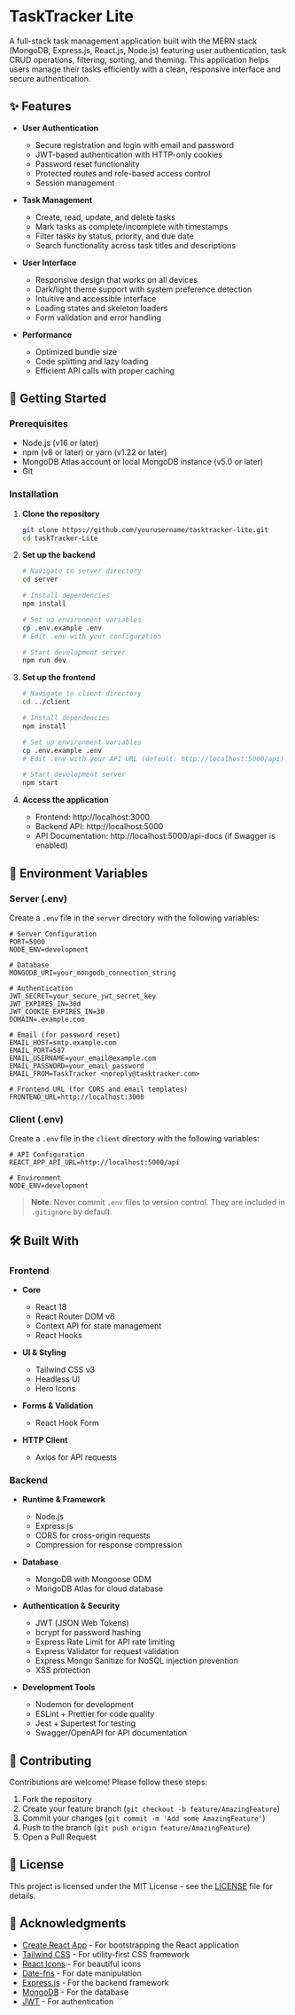 # TaskTracker Lite

A full-stack task management application built with the MERN stack (MongoDB, Express.js, React.js, Node.js) featuring user authentication, task CRUD operations, filtering, sorting, and theming. This application helps users manage their tasks efficiently with a clean, responsive interface and secure authentication.

## ✨ Features

- **User Authentication**
  - Secure registration and login with email and password
  - JWT-based authentication with HTTP-only cookies
  - Password reset functionality
  - Protected routes and role-based access control
  - Session management

- **Task Management**
  - Create, read, update, and delete tasks
  - Mark tasks as complete/incomplete with timestamps
  - Filter tasks by status, priority, and due date
  - Search functionality across task titles and descriptions

- **User Interface**
  - Responsive design that works on all devices
  - Dark/light theme support with system preference detection
  - Intuitive and accessible interface
  - Loading states and skeleton loaders
  - Form validation and error handling

- **Performance**
  - Optimized bundle size
  - Code splitting and lazy loading
  - Efficient API calls with proper caching

## 🚀 Getting Started

### Prerequisites

- Node.js (v16 or later)
- npm (v8 or later) or yarn (v1.22 or later)
- MongoDB Atlas account or local MongoDB instance (v5.0 or later)
- Git

### Installation

1. **Clone the repository**
   ```bash
   git clone https://github.com/yourusername/tasktracker-lite.git
   cd taskTracker-Lite
   ```

2. **Set up the backend**
   ```bash
   # Navigate to server directory
   cd server
   
   # Install dependencies
   npm install
   
   # Set up environment variables
   cp .env.example .env
   # Edit .env with your configuration
   
   # Start development server
   npm run dev
   ```

3. **Set up the frontend**
   ```bash
   # Navigate to client directory
   cd ../client
   
   # Install dependencies
   npm install
   
   # Set up environment variables
   cp .env.example .env
   # Edit .env with your API URL (default: http://localhost:5000/api)
   
   # Start development server
   npm start
   ```

4. **Access the application**
   - Frontend: http://localhost:3000
   - Backend API: http://localhost:5000
   - API Documentation: http://localhost:5000/api-docs (if Swagger is enabled)

## 🔧 Environment Variables

### Server (.env)

Create a `.env` file in the `server` directory with the following variables:

```env
# Server Configuration
PORT=5000
NODE_ENV=development

# Database
MONGODB_URI=your_mongodb_connection_string

# Authentication
JWT_SECRET=your_secure_jwt_secret_key
JWT_EXPIRES_IN=30d
JWT_COOKIE_EXPIRES_IN=30
DOMAIN=.example.com

# Email (for password reset)
EMAIL_HOST=smtp.example.com
EMAIL_PORT=587
EMAIL_USERNAME=your_email@example.com
EMAIL_PASSWORD=your_email_password
EMAIL_FROM=TaskTracker <noreply@tasktracker.com>

# Frontend URL (for CORS and email templates)
FRONTEND_URL=http://localhost:3000
```

### Client (.env)

Create a `.env` file in the `client` directory with the following variables:

```env
# API Configuration
REACT_APP_API_URL=http://localhost:5000/api

# Environment
NODE_ENV=development
```

> **Note**: Never commit `.env` files to version control. They are included in `.gitignore` by default.

## 🛠 Built With

### Frontend
- **Core**
  - React 18
  - React Router DOM v6
  - Context API for state management
  - React Hooks

- **UI & Styling**
  - Tailwind CSS v3
  - Headless UI
  - Hero Icons

- **Forms & Validation**
  - React Hook Form

- **HTTP Client**
  - Axios for API requests

### Backend
- **Runtime & Framework**
  - Node.js
  - Express.js
  - CORS for cross-origin requests
  - Compression for response compression

- **Database**
  - MongoDB with Mongoose ODM
  - MongoDB Atlas for cloud database

- **Authentication & Security**
  - JWT (JSON Web Tokens)
  - bcrypt for password hashing
  - Express Rate Limit for API rate limiting
  - Express Validator for request validation
  - Express Mongo Sanitize for NoSQL injection prevention
  - XSS protection

- **Development Tools**
  - Nodemon for development
  - ESLint + Prettier for code quality
  - Jest + Supertest for testing
  - Swagger/OpenAPI for API documentation

## 🤝 Contributing

Contributions are welcome! Please follow these steps:

1. Fork the repository
2. Create your feature branch (`git checkout -b feature/AmazingFeature`)
3. Commit your changes (`git commit -m 'Add some AmazingFeature'`)
4. Push to the branch (`git push origin feature/AmazingFeature`)
5. Open a Pull Request

## 📝 License

This project is licensed under the MIT License - see the [LICENSE](LICENSE) file for details.

## 🙏 Acknowledgments

- [Create React App](https://create-react-app.dev/) - For bootstrapping the React application
- [Tailwind CSS](https://tailwindcss.com/) - For utility-first CSS framework
- [React Icons](https://react-icons.github.io/react-icons/) - For beautiful icons
- [Date-fns](https://date-fns.org/) - For date manipulation
- [Express.js](https://expressjs.com/) - For the backend framework
- [MongoDB](https://www.mongodb.com/) - For the database
- [JWT](https://jwt.io/) - For authentication
